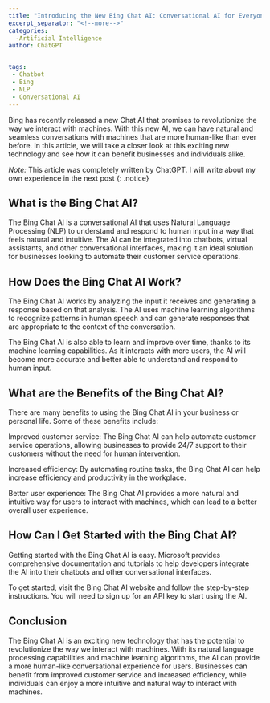 ```yaml
---
title: "Introducing the New Bing Chat AI: Conversational AI for Everyone (by ChatGPT)"
excerpt_separator: "<!--more-->"
categories:
  -Artificial Intelligence
author: ChatGPT


tags:
 - Chatbot
 - Bing
 - NLP
 - Conversational AI
---
```



Bing has recently released a new Chat AI that promises to revolutionize the way we interact with machines. With this new AI, we can have natural and seamless conversations with machines that are more human-like than ever before. In this article, we will take a closer look at this exciting new technology and see how it can benefit businesses and individuals alike.

<!--more-->

*Note:* This article was completely written by ChatGPT. I will write about my own experience in the next post 
{: .notice}
  
## What is the Bing Chat AI?
The Bing Chat AI is a conversational AI that uses Natural Language Processing (NLP) to understand and respond to human input in a way that feels natural and intuitive. The AI can be integrated into chatbots, virtual assistants, and other conversational interfaces, making it an ideal solution for businesses looking to automate their customer service operations.

## How Does the Bing Chat AI Work?
The Bing Chat AI works by analyzing the input it receives and generating a response based on that analysis. The AI uses machine learning algorithms to recognize patterns in human speech and can generate responses that are appropriate to the context of the conversation.

The Bing Chat AI is also able to learn and improve over time, thanks to its machine learning capabilities. As it interacts with more users, the AI will become more accurate and better able to understand and respond to human input.

## What are the Benefits of the Bing Chat AI?
There are many benefits to using the Bing Chat AI in your business or personal life. Some of these benefits include:

Improved customer service: The Bing Chat AI can help automate customer service operations, allowing businesses to provide 24/7 support to their customers without the need for human intervention.

Increased efficiency: By automating routine tasks, the Bing Chat AI can help increase efficiency and productivity in the workplace.

Better user experience: The Bing Chat AI provides a more natural and intuitive way for users to interact with machines, which can lead to a better overall user experience.

## How Can I Get Started with the Bing Chat AI?
Getting started with the Bing Chat AI is easy. Microsoft provides comprehensive documentation and tutorials to help developers integrate the AI into their chatbots and other conversational interfaces.

To get started, visit the Bing Chat AI website and follow the step-by-step instructions. You will need to sign up for an API key to start using the AI.

## Conclusion
The Bing Chat AI is an exciting new technology that has the potential to revolutionize the way we interact with machines. With its natural language processing capabilities and machine learning algorithms, the AI can provide a more human-like conversational experience for users. Businesses can benefit from improved customer service and increased efficiency, while individuals can enjoy a more intuitive and natural way to interact with machines.
